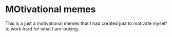 # MOtivational memes
This is a just a motivational memes that I had created just to motivate myself to work hard for what I am looking.
